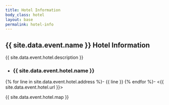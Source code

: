 ```yaml
---
title: Hotel Information
body_class: hotel
layout: base
permalink: hotel-info
---
```


## {{ site.data.event.name }} Hotel Information

{{ site.data.event.hotel.description }}

<div class="flex-container hotel-info" markdown="1">

- ### {{ site.data.event.hotel.name }}
{% for line in site.data.event.hotel.address %}- {{ line }}
{% endfor %}- <{{ site.data.event.hotel.url }}>

</div>

{{ site.data.event.hotel.map }}

